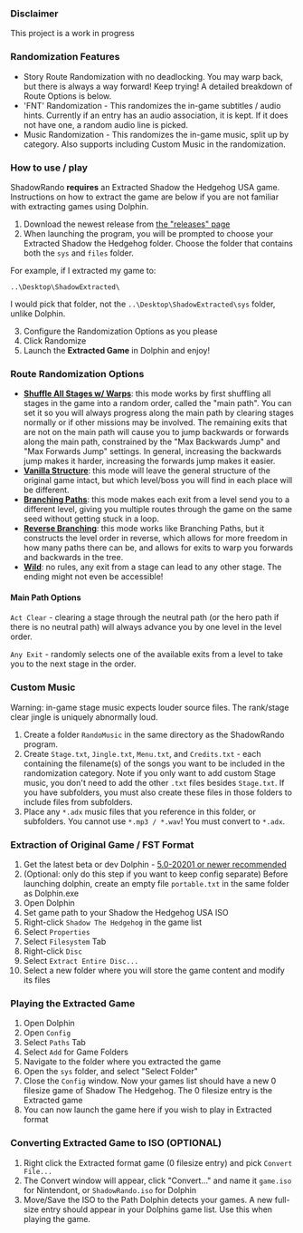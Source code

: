 ### Disclaimer
This project is a work in progress

### Randomization Features
* Story Route Randomization with no deadlocking. You may warp back, but there is always a way forward! Keep trying! A detailed breakdown of Route Options is below.
* 'FNT' Randomization - This randomizes the in-game subtitles / audio hints. Currently if an entry has an audio association, it is kept. If it does not have one, a random audio line is picked.
* Music Randomization - This randomizes the in-game music, split up by category. Also supports including Custom Music in the randomization.

### How to use / play
ShadowRando **requires** an Extracted Shadow the Hedgehog USA game. Instructions on how to extract the game are below if you are not familiar with extracting games using Dolphin.

1. Download the newest release from [the "releases" page](https://github.com/ShadowTheHedgehogHacking/ShadowRando/releases)
2. When launching the program, you will be prompted to choose your Extracted Shadow the Hedgehog folder. Choose the folder that contains both the `sys` and `files` folder.

For example, if I extracted my game to:

`..\Desktop\ShadowExtracted\`

I would pick that folder, not the `..\Desktop\ShadowExtracted\sys` folder, unlike Dolphin.

3. Configure the Randomization Options as you please
4. Click Randomize
5. Launch the **Extracted Game** in Dolphin and enjoy!


### Route Randomization Options

* [**Shuffle All Stages w/ Warps**](/RouteExamples/ShuffleAllWarps.png): this mode works by first shuffling all stages in the game into a random order, called the "main path". You can set it so you will always progress along the main path by clearing stages normally or if other missions may be involved. The remaining exits that are not on the main path will cause you to jump backwards or forwards along the main path, constrained by the "Max Backwards Jump" and "Max Forwards Jump" settings. In general, increasing the backwards jump makes it harder, increasing the forwards jump makes it easier.
* [**Vanilla Structure**](/RouteExamples/VanillaStructure.png): this mode will leave the general structure of the original game intact, but which level/boss you will find in each place will be different.
* [**Branching Paths**](/RouteExamples/BranchingPaths.png): this mode makes each exit from a level send you to a different level, giving you multiple routes through the game on the same seed without getting stuck in a loop.
* [**Reverse Branching**](/RouteExamples/ReverseBranching.png): this mode works like Branching Paths, but it constructs the level order in reverse, which allows for more freedom in how many paths there can be, and allows for exits to warp you forwards and backwards in the tree.
* [**Wild**](/RouteExamples/Wild.png): no rules, any exit from a stage can lead to any other stage. The ending might not even be accessible!

#### Main Path Options
`Act Clear` -  clearing a stage through the neutral path (or the hero path if there is no neutral path) will always advance you by one level in the level order.

`Any Exit` - randomly selects one of the available exits from a level to take you to the next stage in the order.

### Custom Music
Warning: in-game stage music expects louder source files. The rank/stage clear jingle is uniquely abnormally loud.
1. Create a folder `RandoMusic` in the same directory as the ShadowRando program.
2. Create `Stage.txt`, `Jingle.txt`, `Menu.txt`, and `Credits.txt` - each containing the filename(s) of the songs you want to be included in the randomization category. Note if you only want to add custom Stage music, you don't need to add the other `.txt` files besides `Stage.txt`. If you have subfolders, you must also create these files in those folders to include files from subfolders.
3. Place any `*.adx` music files that you reference in this folder, or subfolders. You cannot use `*.mp3 / *.wav`! You must convert to `*.adx`.


### Extraction of Original Game / FST Format
1. Get the latest beta or dev Dolphin - [5.0-20201 or newer recommended](https://dolphin-emu.org/download/)
2. (Optional: only do this step if you want to keep config separate) Before launching dolphin, create an empty file
   `portable.txt` in the same folder as Dolphin.exe
3. Open Dolphin
4. Set game path to your Shadow the Hedgehog USA ISO
5. Right-click `Shadow The Hedgehog` in the game list
6. Select `Properties`
7. Select `Filesystem` Tab
8. Right-click `Disc`
9. Select `Extract Entire Disc...`
10. Select a new folder where you will store the game content and modify its files

### Playing the Extracted Game
1. Open Dolphin
2. Open `Config`
3. Select `Paths` Tab
5. Select `Add` for Game Folders
6. Navigate to the folder where you extracted the game
7. Open the `sys` folder, and select "Select Folder"
8. Close the `Config` window. Now your games list should have a new 0 filesize game of Shadow The Hedgehog. The 0 filesize entry is the Extracted game
9. You can now launch the game here if you wish to play in Extracted format

### Converting Extracted Game to ISO (OPTIONAL)
1. Right click the Extracted format game (0 filesize entry) and pick `Convert File...`
2. The Convert window will appear, click "Convert..." and name it `game.iso` for Nintendont, or `ShadowRando.iso` for Dolphin
3. Move/Save the ISO to the Path Dolphin detects your games. A new full-size entry should appear in your Dolphins game list. Use this when playing the game.